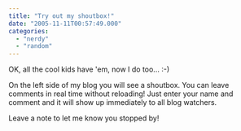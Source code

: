 ```yaml
---
title: "Try out my shoutbox!"
date: "2005-11-11T00:57:49.000"
categories: 
  - "nerdy"
  - "random"
---
```


OK, all the cool kids have 'em, now I do too... :-)

On the left side of my blog you will see a shoutbox. You can leave comments in real time without reloading! Just enter your name and comment and it will show up immediately to all blog watchers.

Leave a note to let me know you stopped by!
